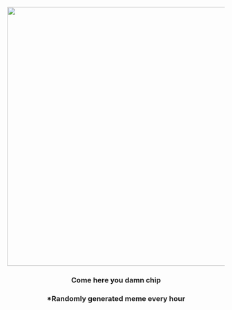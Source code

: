 <p align="center">
        <img src="https://i.redd.it/fuaq3lxbmdk91.jpg" width="600" height="600">
        </p>
        <h3 align="center">Come here you damn chip</h3>
        <h3 align="center">*Randomly generated meme every hour</h3>
    
